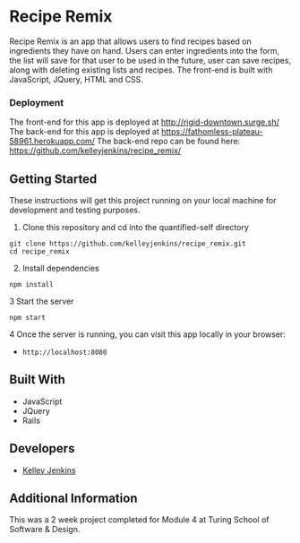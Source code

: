 # Recipe Remix

Recipe Remix is an app that allows users to find recipes based on ingredients they have on hand. Users can enter ingredients into the form, the list will save for that user to be used in the future, user can save recipes, along with deleting existing lists and recipes. The front-end is built with JavaScript, JQuery, HTML and CSS. 

### Deployment
 The front-end for this app is deployed at <http://rigid-downtown.surge.sh/>  
 The back-end for this app is deployed at <https://fathomless-plateau-58961.herokuapp.com/>
 The back-end repo can be found here: <https://github.com/kelleyjenkins/recipe_remix/>  

## Getting Started

These instructions will get this project running on your local machine for development and testing purposes.

1. Clone this repository and cd into the quantified-self directory

  ```
  git clone https://github.com/kelleyjenkins/recipe_remix.git
  cd recipe_remix
  ```

2. Install dependencies
  ```
  npm install
  ```

3 Start the server
  ```
  npm start
  ```

4 Once the server is running, you can visit this app locally in your browser:
* `http://localhost:8080`

## Built With
 * JavaScript
 * JQuery
 * Rails
 
 ## Developers
 - [Kelley Jenkins](https://github.com/kelleyjenkins)
 
 ## Additional Information
 
 This was a 2 week project completed for Module 4 at Turing School of Software & Design. 
